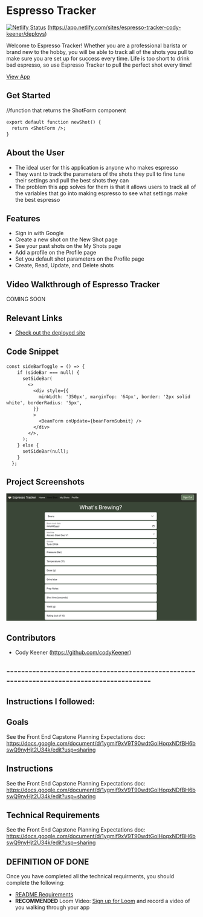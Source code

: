 # Espresso Tracker

[![Netlify Status](https://api.netlify.com/api/v1/badges/53e4bfba-be77-4ecc-9531-19274cd3e8cd/deploy-status)](https://app.netlify.com/sites/espresso-tracker-cody-keener/deploys)
(https://app.netlify.com/sites/espresso-tracker-cody-keener/deploys)

Welcome to Espresso Tracker! Whether you are a professional barista or brand new to the hobby, you will be able to track all of the shots you pull to make sure you are set up for success every time.  Life is too short to drink bad espresso, so use Espresso Tracker to pull the perfect shot every time!

[View App](#https://espresso-tracker-cody-keener.netlify.app)

## Get Started
//function that returns the ShotForm component
```
export default function newShot() {
  return <ShotForm />;
}
```

## About the User
- The ideal user for this application is anyone who makes espresso
- They want to track the parameters of the shots they pull to fine tune their settings and pull the best shots they can
- The problem this app solves for them is that it allows users to track all of the variables that go into making espresso to see what settings make the best espresso

## Features
- Sign in with Google
- Create a new shot on the New Shot page
- See your past shots on the My Shots page
- Add a profile on the Profile page
- Set you default shot parameters on the Profile page
- Create, Read, Update, and Delete shots

## Video Walkthrough of Espresso Tracker
COMING SOON

## Relevant Links
- [Check out the deployed site](#https://espresso-trackers-cody-keener.netlify.app/#)

## Code Snippet
<!-- //function that displays a sidebar to create a new Bean -->

```
const sideBarToggle = () => {
    if (sideBar === null) {
      setSideBar(
        <>
          <div style={{
            minWidth: '350px', marginTop: '64px', border: '2px solid white', borderRadius: '5px',
          }}
          >
            <BeanForm onUpdate={beanFormSubmit} />
          </div>
        </>,
      );
    } else {
      setSideBar(null);
    }
  };
```

## Project Screenshots
<img width="1148" alt="Screenshot of the Espresso Tracker Shot Form" src="public/espresso-tracker-shot-form.png">

## Contributors
- Cody Keener (https://github.com/codyKeener)

## ------------------------------------------------------------------------------------------ ##

## Instructions I followed:

## Goals
See the Front End Capstone Planning Expectations doc: https://docs.google.com/document/d/1ygmif9xV9T90wdtGoIHoqxNDfBH6bswQ9nyHjt2U34k/edit?usp=sharing

## Instructions
See the Front End Capstone Planning Expectations doc: https://docs.google.com/document/d/1ygmif9xV9T90wdtGoIHoqxNDfBH6bswQ9nyHjt2U34k/edit?usp=sharing


<!-- [See Demo](https://drt-sortinghat.netlify.app/)
 -->
## Technical Requirements
See the Front End Capstone Planning Expectations doc: https://docs.google.com/document/d/1ygmif9xV9T90wdtGoIHoqxNDfBH6bswQ9nyHjt2U34k/edit?usp=sharing

## DEFINITION OF DONE
Once you have completed all the technical requirments, you should complete the following:
- [README Requirements](https://github.com/orgs/nss-evening-web-development/discussions/13)
- **RECOMMENDED** Loom Video: [Sign up for Loom](https://www.loom.com/signup) and record a video of you walking through your app
